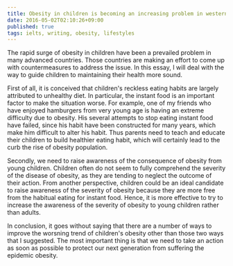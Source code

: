 ```yaml
---
title: Obesity in children is becoming an increasing problem in westernised countries. Discuss ways that children could be encouraged to lead healthier lifestyles.
date: 2016-05-02T02:10:26+09:00
published: true
tags: ielts, writing, obesity, lifestyles
---
```




The rapid surge of obesity in children have been a prevailed problem in many advanced countries. Those countries are making an effort to come up with countermeasures to address the issue. In this essay, I will deal with the way to guide children to maintaining their health more sound.


First of all, it is conceived that children's reckless eating habits are largely attributed to unhealthy diet. In particular, the instant food is an important factor to make the situation worse. For example, one of my friends who have enjoyed hamburgers from very young age is having an extreme difficulty due to obesity. His several attempts to stop eating instant food have failed, since his habit have been constructed for many years, which make him difficult to alter his habit. Thus parents need to teach and educate their children to build healthier eating habit, which will certainly lead to the curb the rise of obesity population.


Secondly, we need to raise awareness of the consequence of obesity from young children. Children often do not seem to fully comprehend the severity of the disease of obesity, as they are tending to neglect the outcome of their action. From another perspective, children could be an ideal candidate to raise awareness of the severity of obesity because they are more free from the habitual eating for instant food. Hence, it is more effective to try to increase the awareness of the severity of obesity to young children rather than adults.


In conclusion, it goes without saying that there are a number of ways to improve the worsning trend of children's obesity other than those two ways that I suggested. The most important thing is that we need to take an action as soon as possible to protect our next generation from suffering the epidemic obesity.
